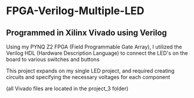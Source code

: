 # FPGA-Verilog-Multiple-LED

Programmed in Xilinx Vivado using Verilog
------------------------------------------------------------------------------------------------------------------------------------------------------------------------

Using my PYNQ Z2 FPGA (Field Programmable Gate Array), I utilized the Verilog HDL (Hardware Description Language) to connect the LED's on the board to various 
switches and buttons

This project expands on my single LED project, and required creating circuits and specifying the necessary voltages for each component

(all Vivado files are located in the project_3 folder)

